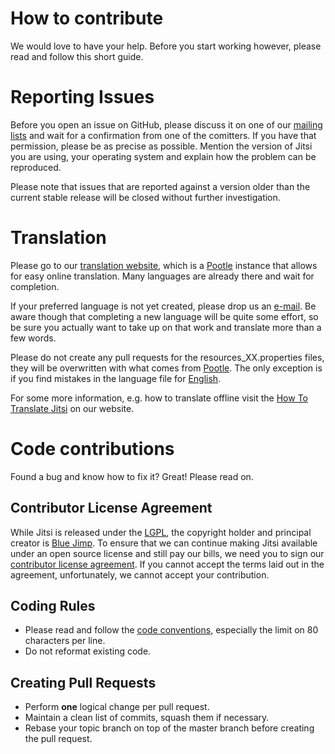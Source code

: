 # How to contribute
We would love to have your help. Before you start working however, please read
and follow this short guide.

# Reporting Issues
Before you open an issue on GitHub, please discuss it on one of our
[mailing lists](https://jitsi.org/Development/MailingLists) and wait for a confirmation
from one of the comitters. If you have that permission, please be as precise as possible.
Mention the version of Jitsi you are using, your operating system and explain how the
problem can be reproduced.

Please note that issues that are reported against a version older than the current stable
release will be closed without further investigation.

# Translation
Please go to our [translation website](http://translate.jitsi.org), which is a
[Pootle](http://pootle.translatehouse.org/) instance that allows for easy
online translation. Many languages are already there and wait for completion.

If your preferred language is not yet created, please drop us an
[e-mail](mailto:dev@jitsi.org). Be aware though that completing a new language
will be quite some effort, so be sure you actually want to take up on that
work and translate more than a few words.

Please do not create any pull requests for the resources_XX.properties files,
they will be overwritten with what comes from
[Pootle](http://translate.jitsi.org). The only exception is if you find
mistakes in the language file for
[English](https://github.com/jitsi/jitsi/blob/master/resources/languages/resources.properties).

For some more information, e.g. how to translate offline visit the
[How To Translate Jitsi](https://jitsi.org/Documentation/HowToTranslateSIPCommunicator)
on our website.

# Code contributions
Found a bug and know how to fix it? Great! Please read on.

## Contributor License Agreement
While Jitsi is released under the
[LGPL](https://github.com/jitsi/jitsi/blob/master/LICENSE), the copyright
holder and principal creator is [Blue Jimp](http://www.bluejimp.com/). To
ensure that we can continue making Jitsi available under an open source license
and still pay our bills, we need you to sign our
[contributor license agreement](http://www.bluejimp.com/bca.pdf). If you
cannot accept the terms laid out in the agreement, unfortunately, we cannot
accept your contribution.

## Coding Rules
- Please read and follow the [code conventions](https://jitsi.org/Documentation/CodeConvention),
  especially the limit on 80 characters per line.
- Do not reformat existing code.

## Creating Pull Requests
- Perform **one** logical change per pull request.
- Maintain a clean list of commits, squash them if necessary.
- Rebase your topic branch on top of the master branch before creating the pull request.
